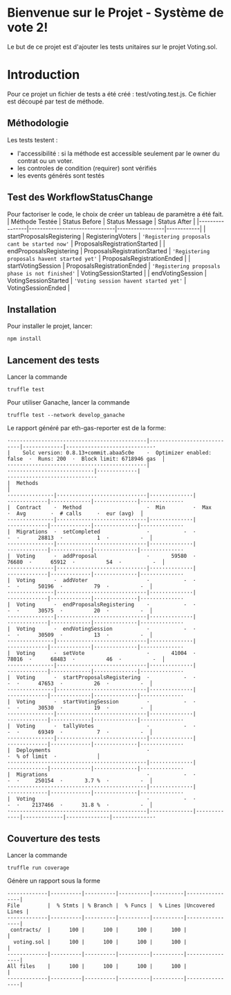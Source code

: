 # Bienvenue sur le Projet - Système de vote 2!

Le but de ce projet est d'ajouter les tests unitaires sur le projet Voting.sol.


# Introduction

Pour ce projet un fichier de tests a été créé : test/voting.test.js. 
Ce fichier est découpé par test de méthode.

## Méthodologie

Les tests testent :
- l'accessibilité  : si la méthode est accessible seulement par le owner du contrat ou un voter.
- les controles de condition (requirer) sont vérifiés
- les events générés sont testés

## Test des WorkflowStatusChange

Pour factoriser le code, le choix de créer un tableau de paramètre a été fait.
| Méthode  Testée | Status Before | Status Message | Status After | 
|----------------|-------------------------------|-----------------|------------|
| startProposalsRegistering | RegisteringVoters | `'Registering proposals cant be started now'` | ProposalsRegistrationStarted | 
| endProposalsRegistering | ProposalsRegistrationStarted | `'Registering proposals havent started yet'` | ProposalsRegistrationEnded | 
| startVotingSession | ProposalsRegistrationEnded | `'Registering proposals phase is not finished'` | VotingSessionStarted | 
| endVotingSession | VotingSessionStarted | `'Voting session havent started yet'` | VotingSessionEnded | 

## Installation
Pour installer le projet, lancer: 
```  
npm install
```

## Lancement des tests
Lancer la commande
```  
truffle test 
```

Pour utiliser Ganache, lancer la commande

```
truffle test --network develop_ganache
```

Le rapport généré par eth-gas-reporter est de la forme:
```
·--------------------------------------------|----------------------------|-------------|----------------------------·
|    Solc version: 0.8.13+commit.abaa5c0e    ·  Optimizer enabled: false  ·  Runs: 200  ·  Block limit: 6718946 gas  │
·············································|····························|·············|·····························
|  Methods                                                                                                           │
···············|·····························|··············|·············|·············|··············|··············
|  Contract    ·  Method                     ·  Min         ·  Max        ·  Avg        ·  # calls     ·  eur (avg)  │
···············|·····························|··············|·············|·············|··············|··············
|  Migrations  ·  setCompleted               ·           -  ·          -  ·      28813  ·           1  ·          -  │
···············|·····························|··············|·············|·············|··············|··············
|  Voting      ·  addProposal                ·       59580  ·      76680  ·      65912  ·          54  ·          -  │
···············|·····························|··············|·············|·············|··············|··············
|  Voting      ·  addVoter                   ·           -  ·          -  ·      50196  ·          79  ·          -  │
···············|·····························|··············|·············|·············|··············|··············
|  Voting      ·  endProposalsRegistering    ·           -  ·          -  ·      30575  ·          20  ·          -  │
···············|·····························|··············|·············|·············|··············|··············
|  Voting      ·  endVotingSession           ·           -  ·          -  ·      30509  ·          13  ·          -  │
···············|·····························|··············|·············|·············|··············|··············
|  Voting      ·  setVote                    ·       41004  ·      78016  ·      68483  ·          46  ·          -  │
···············|·····························|··············|·············|·············|··············|··············
|  Voting      ·  startProposalsRegistering  ·           -  ·          -  ·      47653  ·          26  ·          -  │
···············|·····························|··············|·············|·············|··············|··············
|  Voting      ·  startVotingSession         ·           -  ·          -  ·      30530  ·          19  ·          -  │
···············|·····························|··············|·············|·············|··············|··············
|  Voting      ·  tallyVotes                 ·           -  ·          -  ·      69349  ·           7  ·          -  │
···············|·····························|··············|·············|·············|··············|··············
|  Deployments                               ·                                          ·  % of limit  ·             │
·············································|··············|·············|·············|··············|··············
|  Migrations                                ·           -  ·          -  ·     250154  ·       3.7 %  ·          -  │
·············································|··············|·············|·············|··············|··············
|  Voting                                    ·           -  ·          -  ·    2137466  ·      31.8 %  ·          -  │
·--------------------------------------------|--------------|-------------|-------------|--------------|-------------·
```
## Couverture des tests
Lancer la commande
```  
truffle run coverage
```
Génère un rapport sous la forme
```  
-------------|----------|----------|----------|----------|----------------|
File         |  % Stmts | % Branch |  % Funcs |  % Lines |Uncovered Lines |
-------------|----------|----------|----------|----------|----------------|
 contracts/  |      100 |      100 |      100 |      100 |                |
  voting.sol |      100 |      100 |      100 |      100 |                |
-------------|----------|----------|----------|----------|----------------|
All files    |      100 |      100 |      100 |      100 |                |
-------------|----------|----------|----------|----------|----------------|
```  